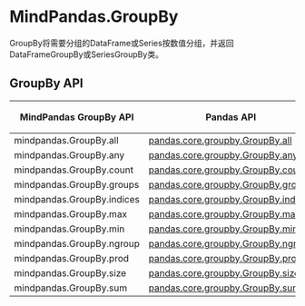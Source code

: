# MindPandas.GroupBy

GroupBy将需要分组的DataFrame或Series按数值分组，并返回DataFrameGroupBy或SeriesGroupBy类。

## GroupBy API

| MindPandas GroupBy API     | Pandas API                                                                                                                                                                | 支持平台 | 说明 |
|----------------------------|--------------------------------------------------------------------------------------------------------------------------------------------------------------------------------| ------------------- | -------------------------------- |
| mindpandas.GroupBy.all     | [pandas.core.groupby.GroupBy.all](https://pandas.pydata.org/pandas-docs/version/1.3.5/reference/api/pandas.core.groupby.GroupBy.all.html#pandas.core.groupby.GroupBy.all)             | CPU                 |                                  |
| mindpandas.GroupBy.any     | [pandas.core.groupby.GroupBy.any](https://pandas.pydata.org/pandas-docs/version/1.3.5/reference/api/pandas.core.groupby.GroupBy.any.html#pandas.core.groupby.GroupBy.any)             | CPU                 |                                  |
| mindpandas.GroupBy.count   | [pandas.core.groupby.GroupBy.count](https://pandas.pydata.org/pandas-docs/version/1.3.5/reference/api/pandas.core.groupby.GroupBy.count.html#pandas.core.groupby.GroupBy.count)       | CPU                 |                                  |
| mindpandas.GroupBy.groups  | [pandas.core.groupby.GroupBy.groups](https://pandas.pydata.org/pandas-docs/version/1.3.5/reference/api/pandas.core.groupby.GroupBy.groups.html#pandas.core.groupby.GroupBy.groups)    | CPU                 |                                  |
| mindpandas.GroupBy.indices | [pandas.core.groupby.GroupBy.indices](https://pandas.pydata.org/pandas-docs/version/1.3.5/reference/api/pandas.core.groupby.GroupBy.indices.html#pandas.core.groupby.GroupBy.indices) | CPU                 |                                  |
| mindpandas.GroupBy.max     | [pandas.core.groupby.GroupBy.max](https://pandas.pydata.org/pandas-docs/version/1.3.5/reference/api/pandas.core.groupby.GroupBy.max.html#pandas.core.groupby.GroupBy.max)             | CPU                 |                                  |
| mindpandas.GroupBy.min     | [pandas.core.groupby.GroupBy.min](https://pandas.pydata.org/pandas-docs/version/1.3.5/reference/api/pandas.core.groupby.GroupBy.min.html#pandas.core.groupby.GroupBy.min)             | CPU                 |                                  |
| mindpandas.GroupBy.ngroup  | [pandas.core.groupby.GroupBy.ngroup](https://pandas.pydata.org/pandas-docs/version/1.3.5/reference/api/pandas.core.groupby.GroupBy.ngroup.html#pandas.core.groupby.GroupBy.ngroup)    | CPU                 |                                  |
| mindpandas.GroupBy.prod    | [pandas.core.groupby.GroupBy.prod](https://pandas.pydata.org/pandas-docs/version/1.3.5/reference/api/pandas.core.groupby.GroupBy.prod.html#pandas.core.groupby.GroupBy.prod)          | CPU                 |                                  |
| mindpandas.GroupBy.size    | [pandas.core.groupby.GroupBy.size](https://pandas.pydata.org/pandas-docs/version/1.3.5/reference/api/pandas.core.groupby.GroupBy.size.html#pandas.core.groupby.GroupBy.size)          | CPU                 |                                  |
| mindpandas.GroupBy.sum     | [pandas.core.groupby.GroupBy.sum](https://pandas.pydata.org/pandas-docs/version/1.3.5/reference/api/pandas.core.groupby.GroupBy.sum.html#pandas.core.groupby.GroupBy.sum)             | CPU                 |                                  |
